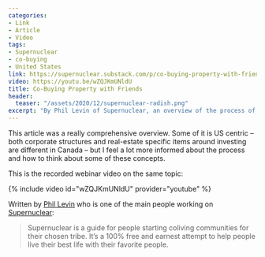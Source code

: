 ```yaml
---
categories:
- Link
- Article
- Video
tags:
- Supernuclear
- co-buying
- United States
link: https://supernuclear.substack.com/p/co-buying-property-with-friends
video: https://youtu.be/wZQJKmUNldU
title: Co-Buying Property with Friends
header:
  teaser: "/assets/2020/12/supernuclear-radish.png"
excerpt: "By Phil Levin of Supernuclear, an overview of the process of co-buying a property with friends. There is also a link to a video of a webinar on the same topic"
---
```


This article was a really comprehensive overview. Some of it is US centric – both corporate structures and real-estate specific items around investing are different in Canada – but I feel a lot more informed about the process and how to think about some of these concepts.

This is the recorded webinar video on the same topic:

{% include video id="wZQJKmUNldU" provider="youtube" %}

Written by [Phil Levin](https://supernuclear.substack.com/people/932670-phil) who is one of the main people working on [Supernuclear](https://supernuclear.substack.com/about):

> Supernuclear is a guide for people starting coliving communities for their chosen tribe. It’s a 100% free and earnest attempt to help people live their best life with their favorite people.